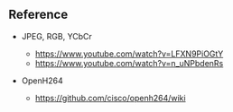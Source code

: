 ## Reference

* JPEG, RGB, YCbCr
  * https://www.youtube.com/watch?v=LFXN9PiOGtY
  * https://www.youtube.com/watch?v=n_uNPbdenRs
  
* OpenH264
  * https://github.com/cisco/openh264/wiki